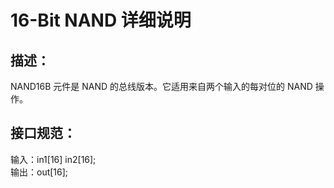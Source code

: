 # 16-Bit NAND 详细说明

## 描述：

NAND16B 元件是 NAND 的总线版本。它适用来自两个输入的每对位的 NAND 操作。

## 接口规范：

输入：in1[16]  in2[16];   
输出：out[16];